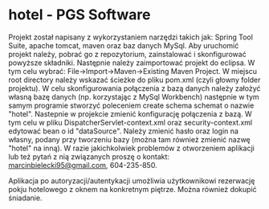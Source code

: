 # hotel - PGS Software

Projekt został napisany z wykorzystaniem narzędzi takich jak: Spring Tool Suite, apache tomcat, maven oraz baz danych MySql. Aby uruchomić projekt należy, pobrać go z repozytorium, zainstalować i skonfigurować powyższe składniki. Następnie należy zaimportować projekt do eclipsa. W tym celu wybrać: File->Import->Maven->Existing Maven Project. W miejscu root directory należy wskazać ścieżke do pliku pom.xml (czyli głowny folder projektu). W celu skonfigurowania połączenia z bazą danych należy założyć własną bazę danych (np. korzystając z MySql Workbench) następnie w tym samym programie stworzyć poleceniem create schema schemat o nazwie "hotel". Nastepnie w projekcie zmienić konfigurację połączenia z bazą. W tym celu w pliku DispatcherServlet-context.xml oraz security-context.xml edytować bean o id "dataSource". Należy zmienić hasło oraz login na własny, podany przy tworzeniu bazy (można tam również zmienić nazwę "hotel" na inną). W razie jakichkolwiek problemów z otworzeniem aplikacji lub też pytań z nią związanych proszę o kontakt: marcinbielecki95@gmail.com, 604-235-850. 

Aplikacja po autoryzacji/autentykacji umożliwia użytkownikowi rezerwację pokju hotelowego z oknem na konkretnym piętrze. Można również dokupić śniadanie. 
